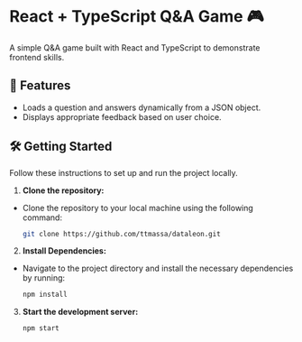 # React + TypeScript Q&A Game 🎮

A simple Q&A game built with React and TypeScript to demonstrate frontend skills.

## 🚀 Features

- Loads a question and answers dynamically from a JSON object.
- Displays appropriate feedback based on user choice.

## 🛠️ Getting Started

Follow these instructions to set up and run the project locally.

1. **Clone the repository:**

- Clone the repository to your local machine using the following command:

    ```bash
    git clone https://github.com/ttmassa/dataleon.git

2. **Install Dependencies:**

- Navigate to the project directory and install the necessary dependencies by running:

   ```bash
   npm install


3. **Start the development server:**

    ```bash
    npm start